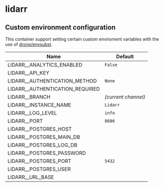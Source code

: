 # lidarr

## Custom environment configuration

This container support setting certain custom enviroment variables with the use of [drone/envsubst](https://github.com/drone/envsubst).

| Name                            | Default             |
|---------------------------------|---------------------|
| LIDARR__ANALYTICS_ENABLED       | `False`             |
| LIDARR__API_KEY                 |                     |
| LIDARR__AUTHENTICATION_METHOD   | `None`              |
| LIDARR__AUTHENTICATION_REQUIRED |                     |
| LIDARR__BRANCH                  | _(current channel)_ |
| LIDARR__INSTANCE_NAME           | `Lidarr`            |
| LIDARR__LOG_LEVEL               | `info`              |
| LIDARR__PORT                    | `8686`              |
| LIDARR__POSTGRES_HOST           |                     |
| LIDARR__POSTGRES_MAIN_DB        |                     |
| LIDARR__POSTGRES_LOG_DB         |                     |
| LIDARR__POSTGRES_PASSWORD       |                     |
| LIDARR__POSTGRES_PORT           | `5432`              |
| LIDARR__POSTGRES_USER           |                     |
| LIDARR__URL_BASE                |                     |
